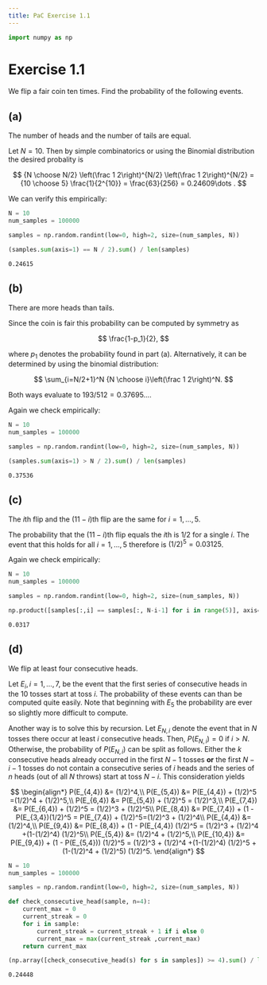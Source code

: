 ```yaml
---
title: PaC Exercise 1.1
---
```

```python
import numpy as np
```

# Exercise 1.1

We flip a fair coin ten times. Find the probability of the following events.

## (a)
The number of heads and the number of tails are equal.

Let $N=10$. Then by simple combinatorics or using the Binomial distribution the desired probality is

$$
{N \choose N/2} \left(\frac 1 2\right)^{N/2} \left(\frac 1 2\right)^{N/2}
= {10 \choose 5} \frac{1}{2^{10}} = \frac{63}{256} = 0.24609\dots .
$$

We can verify this empirically:


```python
N = 10
num_samples = 100000

samples = np.random.randint(low=0, high=2, size=(num_samples, N))

(samples.sum(axis=1) == N / 2).sum() / len(samples)
```




    0.24615



## (b)

There are more heads than tails.

Since the coin is fair this probability can be computed by symmetry as

$$
\frac{1-p_1}{2},
$$

where $p_1$ denotes the probability found in part (a).
Alternatively, it can be determined by using the binomial distribution:

$$
\sum_{i=N/2+1}^N {N \choose i}\left(\frac 1 2\right)^N.
$$

Both ways evaluate to $193/512 = 0.37695\dots$.

Again we check empirically:


```python
N = 10
num_samples = 100000

samples = np.random.randint(low=0, high=2, size=(num_samples, N))

(samples.sum(axis=1) > N / 2).sum() / len(samples)
```




    0.37536



## (c)
The $i$th flip and the $(11-i)$th flip are the same for $i=1,\dots,5$.

The probability that the $(11-i)$th flip equals the $i$th is $1/2$ for a single $i$. The event that this holds for all $i=1,\dots,5$ therefore is $(1/2)^5 = 0.03125$.

Again we check empirically:


```python
N = 10
num_samples = 100000

samples = np.random.randint(low=0, high=2, size=(num_samples, N))

np.product([samples[:,i] == samples[:, N-i-1] for i in range(5)], axis=0).sum() / len(samples)
```




    0.0317



## (d)
We flip at least four consecutive heads.

Let $E_i, i=1,\dots, 7$, be the event that the first series of consecutive heads in the 10 tosses start at toss $i$. The probability of these events can than be computed quite easily. Note that beginning with $E_5$ the probability are ever so slightly more difficult to compute.

Another way is to solve this by recursion.
Let $E_{N, i}$ denote the event that in $N$ tosses there occur at least $i$ consecutive heads.
Then, $P(E_{N, i}) = 0$ if $i>N$. Otherwise, the probability of $P(E_{N,i})$ can be split as follows. Either the $k$ consecutive heads already occurred in the first $N-1$ tosses **or** the first $N-i-1$ tosses do not contain a consecutive series of $i$ heads and the series of $n$ heads (out of all $N$ throws) start at toss $N-i$. This consideration yields


$$
\begin{align*}
P(E_{4,4}) &= (1/2)^4,\\
P(E_{5,4}) &= P(E_{4,4}) + (1/2)^5 =(1/2)^4 + (1/2)^5,\\
P(E_{6,4}) &= P(E_{5,4}) + (1/2)^5 = (1/2)^3,\\
P(E_{7,4}) &= P(E_{6,4}) + (1/2)^5 = (1/2)^3 + (1/2)^5\\
P(E_{8,4}) &= P(E_{7,4}) + (1 - P(E_{3,4})(1/2)^5 = P(E_{7,4}) + (1/2)^5=(1/2)^3 + (1/2)^4\\
P(E_{4,4}) &= (1/2)^4,\\
P(E_{9,4}) &= P(E_{8,4}) + (1 - P(E_{4,4}) (1/2)^5 = (1/2)^3 + (1/2)^4 +(1-(1/2)^4) (1/2)^5\\
P(E_{5,4}) &= (1/2)^4 + (1/2)^5,\\
P(E_{10,4}) &= P(E_{9,4}) + (1 - P(E_{5,4})) (1/2)^5 = (1/2)^3 + (1/2)^4 +(1-(1/2)^4) (1/2)^5 + (1-(1/2)^4 + (1/2)^5) (1/2)^5.
\end{align*}
$$


```python
N = 10
num_samples = 100000

samples = np.random.randint(low=0, high=2, size=(num_samples, N))

def check_consecutive_head(sample, n=4):
    current_max = 0
    current_streak = 0
    for i in sample:
        current_streak = current_streak + 1 if i else 0
        current_max = max(current_streak ,current_max)
    return current_max

(np.array([check_consecutive_head(s) for s in samples]) >= 4).sum() / len(samples)
```




    0.24448




```python

```
